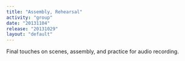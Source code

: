 ```yaml
---
title: "Assembly, Rehearsal"
activity: "group"
date: "20131104"
release: "20131029"
layout: "default"
---
```


Final touches on scenes, assembly, and practice for audio recording.

